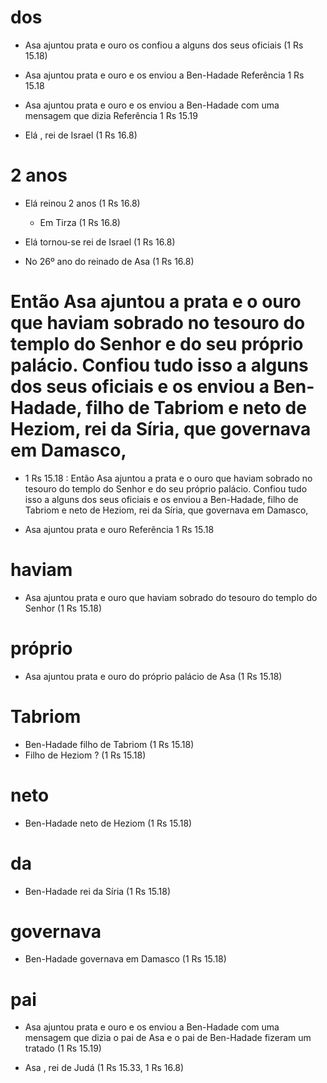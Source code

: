 # dos
- Asa ajuntou prata e ouro os confiou a alguns dos seus oficiais (1 Rs 15.18)

- Asa ajuntou prata e ouro e os enviou a Ben-Hadade Referência 1 Rs 15.18

- Asa ajuntou prata e ouro e os enviou a Ben-Hadade com uma mensagem que dizia Referência 1 Rs 15.19

- Elá , rei de Israel (1 Rs 16.8)

# 2 anos
- Elá reinou 2 anos (1 Rs 16.8)
  - Em Tirza (1 Rs 16.8)

- Elá tornou-se rei de Israel (1 Rs 16.8)
- No 26º ano do reinado de Asa (1 Rs 16.8)

# Então Asa ajuntou a prata e o ouro que haviam sobrado no tesouro do templo do Senhor e do seu próprio palácio. Confiou tudo isso a alguns dos seus oficiais e os enviou a Ben-Hadade, filho de Tabriom e neto de Heziom, rei da Síria, que governava em Damasco,
- 1 Rs 15.18 : Então Asa ajuntou a prata e o ouro que haviam sobrado no tesouro do templo do Senhor e do seu próprio palácio. Confiou tudo isso a alguns dos seus oficiais e os enviou a Ben-Hadade, filho de Tabriom e neto de Heziom, rei da Síria, que governava em Damasco,

- Asa ajuntou prata e ouro Referência 1 Rs 15.18

# haviam
- Asa ajuntou prata e ouro que haviam sobrado do tesouro do templo do Senhor (1 Rs 15.18)

# próprio
- Asa ajuntou prata e ouro do próprio palácio de Asa (1 Rs 15.18)

# Tabriom
- Ben-Hadade filho de Tabriom (1 Rs 15.18)
- Filho de Heziom ? (1 Rs 15.18)

# neto
- Ben-Hadade neto de Heziom (1 Rs 15.18)

# da
- Ben-Hadade rei da Síria (1 Rs 15.18)

# governava
- Ben-Hadade governava em Damasco (1 Rs 15.18)

# pai
- Asa ajuntou prata e ouro e os enviou a Ben-Hadade com uma mensagem que dizia o pai de Asa e o pai de Ben-Hadade fizeram um tratado (1 Rs 15.19)

- Asa , rei de Judá (1 Rs 15.33, 1 Rs 16.8)

